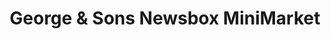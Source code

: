 ---
title: "George & Sons Newsbox MiniMarket"
url: /durham/george-and-sons-newsbox-minimarket/
shop: convenience
---